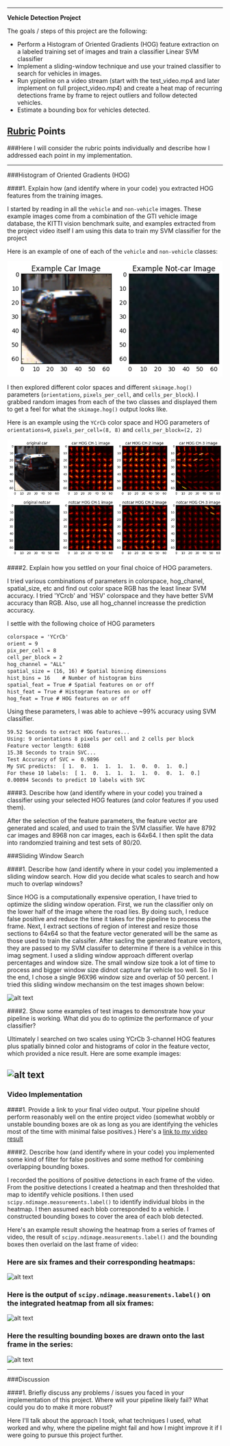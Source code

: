

---

**Vehicle Detection Project**

The goals / steps of this project are the following:

* Perform a Histogram of Oriented Gradients (HOG) feature extraction on a labeled training set of images and train a classifier Linear SVM classifier
* Implement a sliding-window technique and use your trained classifier to search for vehicles in images.
* Run ypipeline on a video stream (start with the test_video.mp4 and later implement on full project_video.mp4) and create a heat map of recurring detections frame by frame to reject outliers and follow detected vehicles.
* Estimate a bounding box for vehicles detected.

[//]: # (Image References)
[image1]: ./output_images/car_not_car.png
[image2]: ./output_images/HOG_example.png
[image8]: ./output_images/non_car_HOG_example.png
[image3]: ./output_images/sliding_window.jpg
[image4]: ./output_images/sliding_window.jpg
[image5]: ./output_images/bboxes_and_heat.png
[image6]: ./output_images/labels_map.png
[image7]: ./output_images/output_bboxes.png
[video1]: ./project_video.mp4

## [Rubric](https://review.udacity.com/#!/rubrics/513/view) Points
###Here I will consider the rubric points individually and describe how I addressed each point in my implementation.  

---

###Histogram of Oriented Gradients (HOG)

####1. Explain how (and identify where in your code) you extracted HOG features from the training images.  

I started by reading in all the `vehicle` and `non-vehicle` images.  These example images come from a combination of the GTI vehicle image database, the KITTI vision benchmark suite, and examples extracted from the project video itself
I am using this data to train my SVM classifier for the project

Here is an example of one of each of the `vehicle` and `non-vehicle` classes:

![alt text][image1]

I then explored different color spaces and different `skimage.hog()` parameters (`orientations`, `pixels_per_cell`, and `cells_per_block`).  I grabbed random images from each of the two classes and displayed them to get a feel for what the `skimage.hog()` output looks like.

Here is an example using the `YCrCb` color space and HOG parameters of `orientations=9`, `pixels_per_cell=(8, 8)` and `cells_per_block=(2, 2)`


![alt text][image2]
![alt_text][image8]

####2. Explain how you settled on your final choice of HOG parameters.

I tried various combinations of parameters in colorspace, hog_chanel, spatial_size, etc and find out color space RGB has the least linear SVM accuracy.  I tried 'YCrcb' and 'HSV' colorspace and they have better SVM accuracy than RGB.
Also, use all hog_channel increasse the prediction accuracy.  

I settle with the following choice of HOG parameters

```
colorspace = 'YCrCb' 
orient = 9
pix_per_cell = 8
cell_per_block = 2
hog_channel = "ALL" 
spatial_size = (16, 16) # Spatial binning dimensions
hist_bins = 16    # Number of histogram bins
spatial_feat = True # Spatial features on or off
hist_feat = True # Histogram features on or off
hog_feat = True # HOG features on or off
```

Using these parameters, I was able to achieve ~99% accuracy using SVM classifier.

```
59.52 Seconds to extract HOG features...
Using: 9 orientations 8 pixels per cell and 2 cells per block
Feature vector length: 6108
15.38 Seconds to train SVC...
Test Accuracy of SVC =  0.9896
My SVC predicts:  [ 1.  0.  1.  1.  1.  1.  0.  0.  1.  0.]
For these 10 labels:  [ 1.  0.  1.  1.  1.  1.  0.  0.  1.  0.]
0.00094 Seconds to predict 10 labels with SVC
```

####3. Describe how (and identify where in your code) you trained a classifier using your selected HOG features (and color features if you used them).

After the selection of the feature parameters, the feature vector are generated and scaled, and used to train the SVM classifier. We have 8792 car images and 8968 non car images, each is 64x64. I then split the data into randomzied training and test sets of 80/20. 
   
    
###Sliding Window Search

####1. Describe how (and identify where in your code) you implemented a sliding window search.  How did you decide what scales to search and how much to overlap windows?

Since HOG is a computationally expensive operation, I have tried to optimize the sliding window operation. First, we run the classifier only on the lower half of the image where the road lies.  By doing such, I reduce false positive and reduce the time it takes for the pipeline to process the frame.  Next, I extract sections of region of interest and resize those sections to 64x64 so that the feature vector generated will be the same as those used to train the calssifer.  After sacling the generated feature vectors, they are passed to my SVM classifer to determine if there is a vehilce in this imag segment.  I used a sliding window approach different overlap percentages and window size.  The small window size took a lot of time to process and bigger window size didnot capture far vehicle too well.  So I in the end, I chose a single 96X96 window size and overlap of 50 percent.  I tried this sliding window mechansim on the test images shown below:

![alt text][image3]

####2. Show some examples of test images to demonstrate how your pipeline is working.  What did you do to optimize the performance of your classifier?


Ultimately I searched on two scales using YCrCb 3-channel HOG features plus spatially binned color and histograms of color in the feature vector, which provided a nice result.  Here are some example images:

![alt text][image4]
---

### Video Implementation

####1. Provide a link to your final video output.  Your pipeline should perform reasonably well on the entire project video (somewhat wobbly or unstable bounding boxes are ok as long as you are identifying the vehicles most of the time with minimal false positives.)
Here's a [link to my video result](./project_video.mp4)


####2. Describe how (and identify where in your code) you implemented some kind of filter for false positives and some method for combining overlapping bounding boxes.

I recorded the positions of positive detections in each frame of the video.  From the positive detections I created a heatmap and then thresholded that map to identify vehicle positions.  I then used `scipy.ndimage.measurements.label()` to identify individual blobs in the heatmap.  I then assumed each blob corresponded to a vehicle.  I constructed bounding boxes to cover the area of each blob detected.  

Here's an example result showing the heatmap from a series of frames of video, the result of `scipy.ndimage.measurements.label()` and the bounding boxes then overlaid on the last frame of video:

### Here are six frames and their corresponding heatmaps:

![alt text][image5]

### Here is the output of `scipy.ndimage.measurements.label()` on the integrated heatmap from all six frames:
![alt text][image6]

### Here the resulting bounding boxes are drawn onto the last frame in the series:
![alt text][image7]



---

###Discussion

####1. Briefly discuss any problems / issues you faced in your implementation of this project.  Where will your pipeline likely fail?  What could you do to make it more robust?

Here I'll talk about the approach I took, what techniques I used, what worked and why, where the pipeline might fail and how I might improve it if I were going to pursue this project further.  

